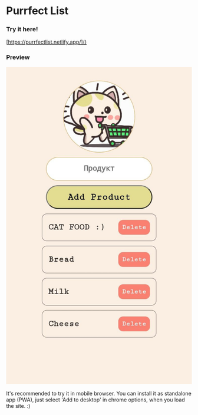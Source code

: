 # Purrfect List

### Try it here!

[https://purrfectlist.netlify.app/]()

### Preview

![1681917637504](image/README/1681917637504.png)

It's recommended to try it in mobile browser. You can install it as standalone app (PWA), just select 'Add to desktop' in chrome options, when you load the site. :)
